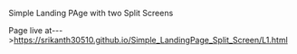 Simple Landing PAge with two Split Screens

Page live at--->https://srikanth30510.github.io/Simple_LandingPage_Split_Screen/L1.html
